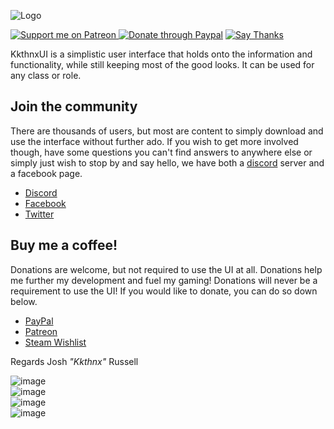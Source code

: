 ![Logo](https://user-images.githubusercontent.com/40672673/132156524-36db3d22-9dfb-4593-bb25-959851462f03.png)

[![Support me on Patreon](https://i.imgur.com/FzTLsYV.png) ](https://www.patreon.com/kkthnx)[![Donate through Paypal](https://i.imgur.com/IkPCLeh.png)](https://www.paypal.me/kkthnx) [![Say Thanks](https://img.shields.io/badge/Say%20Thanks-!-1EAEDB.svg)](https://saythanks.io/to/Kkthnx)

KkthnxUI is a simplistic user interface that holds onto the information and functionality, while still keeping most of the good looks. It can be used for any class or role.

## Join the community
There are thousands of users, but most are content to simply download and use the interface without further ado. If you wish to get more involved though, have some questions you can't find answers to anywhere else or simply just wish to stop by and say hello, we have both a [discord](https://discordapp.com/) server and a facebook page.

* [Discord](https://discord.gg/Rc9wcK9cAB)
* [Facebook](https://www.facebook.com/kkthnxui)
* [Twitter](https://twitter.com/KkthnxUI)

## Buy me a coffee!
Donations are welcome, but not required to use the UI at all. Donations help me further my development and fuel my gaming! Donations will never be a requirement to use the UI! If you would like to donate, you can do so down below.

* [PayPal](https://www.paypal.me/kkthnx)
* [Patreon](https://www.patreon.com/kkthnx)
* [Steam Wishlist](https://www.curseforge.com/linkout?remoteUrl=http%253a%252f%252fstore.steampowered.com%252fwishlist%252fid%252fKkthnx)

Regards
Josh *"Kkthnx"* Russell

![image](https://user-images.githubusercontent.com/40672673/100713305-1a9a0a80-3382-11eb-852e-4ed3889a6136.png)   
![image](https://user-images.githubusercontent.com/40672673/100713358-31d8f800-3382-11eb-9ffa-ab298f6451d5.png)   
![image](https://user-images.githubusercontent.com/40672673/100713411-43ba9b00-3382-11eb-8173-10178bca2bd4.png)   
![image](https://user-images.githubusercontent.com/40672673/100713478-592fc500-3382-11eb-9cdb-713a9cdaa5a0.png)
